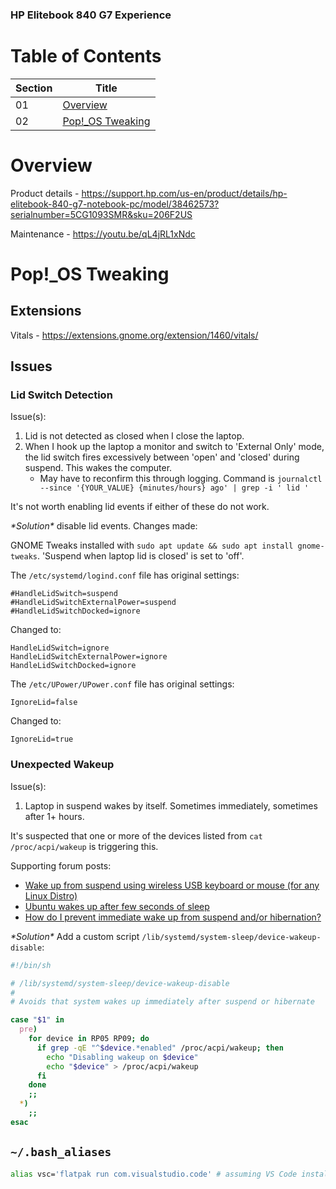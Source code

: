 ### HP Elitebook 840 G7 Experience

# Table of Contents

| Section | Title |
| ------- | ----- |
| 01 | [Overview](#01) |
| 02 | [Pop!_OS Tweaking](#02) |

<a id="01"></a>
# Overview

Product details - https://support.hp.com/us-en/product/details/hp-elitebook-840-g7-notebook-pc/model/38462573?serialnumber=5CG1093SMR&sku=206F2US

Maintenance - https://youtu.be/qL4jRL1xNdc

<a id="02"></a>
# Pop!_OS Tweaking

## Extensions

Vitals - https://extensions.gnome.org/extension/1460/vitals/

## Issues

### Lid Switch Detection

Issue(s):
1. Lid is not detected as closed when I close the laptop.
2. When I hook up the laptop a monitor and switch to 'External Only' mode, the lid switch fires excessively between 'open' and 'closed' during suspend. This wakes the computer.
    - May have to reconfirm this through logging. Command is `journalctl --since '{YOUR_VALUE} {minutes/hours} ago' | grep -i ' lid '`

It's not worth enabling lid events if either of these do not work.

*\*Solution\** disable lid events. Changes made:

GNOME Tweaks installed with `sudo apt update && sudo apt install gnome-tweaks`. 'Suspend when laptop lid is closed' is set to 'off'.

The `/etc/systemd/logind.conf` file has original settings:

```
#HandleLidSwitch=suspend
#HandleLidSwitchExternalPower=suspend
#HandleLidSwitchDocked=ignore
```

Changed to:

```
HandleLidSwitch=ignore
HandleLidSwitchExternalPower=ignore
HandleLidSwitchDocked=ignore
```

The `/etc/UPower/UPower.conf` file has original settings:

```
IgnoreLid=false
```

Changed to:

```
IgnoreLid=true
```

### Unexpected Wakeup

Issue(s):
1. Laptop in suspend wakes by itself. Sometimes immediately, sometimes after 1+ hours.

It's suspected that one or more of the devices listed from `cat /proc/acpi/wakeup` is triggering this.

Supporting forum posts:
- [Wake up from suspend using wireless USB keyboard or mouse (for any Linux Distro)](https://askubuntu.com/questions/848698/wake-up-from-suspend-using-wireless-usb-keyboard-or-mouse-for-any-linux-distro)
- [Ubuntu wakes up after few seconds of sleep](https://askubuntu.com/questions/598236/ubuntu-wakes-up-after-few-seconds-of-sleep)
- [How do I prevent immediate wake up from suspend and/or hibernation?](https://askubuntu.com/questions/148481/how-do-i-prevent-immediate-wake-up-from-suspend-and-or-hibernation)

*\*Solution\** Add a custom script `/lib/systemd/system-sleep/device-wakeup-disable`:


```bash
#!/bin/sh

# /lib/systemd/system-sleep/device-wakeup-disable
#
# Avoids that system wakes up immediately after suspend or hibernate

case "$1" in
  pre)
    for device in RP05 RP09; do
      if grep -qE "^$device.*enabled" /proc/acpi/wakeup; then
        echo "Disabling wakeup on $device" 
        echo "$device" > /proc/acpi/wakeup
      fi
    done
    ;;
  *)
    ;;
esac
```

## `~/.bash_aliases`

```bash
alias vsc='flatpak run com.visualstudio.code' # assuming VS Code installed with Flatpak
```

